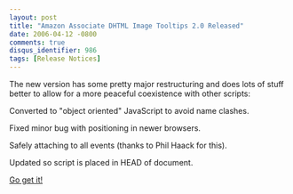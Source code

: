 ```yaml
---
layout: post
title: "Amazon Associate DHTML Image Tooltips 2.0 Released"
date: 2006-04-12 -0800
comments: true
disqus_identifier: 986
tags: [Release Notices]
---
```

The new version has some pretty major restructuring and does lots of
stuff better to allow for a more peaceful coexistence with other
scripts:
 
Converted to "object oriented" JavaScript to avoid name clashes.

Fixed minor bug with positioning in newer browsers.

Safely attaching to all events (thanks to Phil Haack for this).

Updated so script is placed in HEAD of document.

 
 [Go get
it!](/archive/2004/09/29/amazon-associate-dhtml-image-tooltips.aspx)
